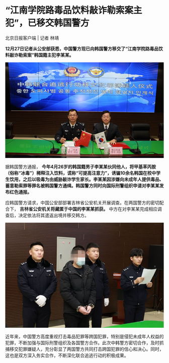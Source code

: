 # “江南学院路毒品饮料敲诈勒索案主犯”，已移交韩国警方

北京日报客户端 | 记者 林靖

**12月27日记者从公安部获悉，中国警方现已向韩国警方移交了“江南学院路毒品饮料敲诈勒索案”韩国籍主犯李某某。**

![ecdf9948756dad0851bbe9bab004375a.jpg](./江南学院路毒品饮料敲诈勒索案主犯已移交韩国警方/ecdf9948756dad0851bbe9bab004375a.jpg)

据韩国警方通报，
**今年4月26岁的韩国籍男子李某某伙同他人，将甲基苯丙胺（俗称“冰毒”）稀释注入饮料，谎称“可提高注意力”，诱骗10余名韩国在校中学生饮用，之后以吸毒为由威胁敲诈学生家长。李某某因涉嫌向未成年人提供毒品、蓄意勒索罪等罪名被韩国警方通缉。韩国警方同时向国际刑警组织申请对李某某发布红色通报。**

应韩国警方请求，中国公安部部署吉林省公安机关开展调查。在两国警方的密切配合下， **吉林省公安机关将藏匿于中国的李某某抓获。**
中方在对李某某完成相应调查后，决定依法将其遣返出境并移交韩方。

![e95e356dfc981265592c9afb29d3edcc.jpg](./江南学院路毒品饮料敲诈勒索案主犯已移交韩国警方/e95e356dfc981265592c9afb29d3edcc.jpg)

近年来，中国警方高度重视打击毒品犯罪等跨国犯罪，特别是侵犯未成年人权益的犯罪，不断加强与国际刑警组织及各国警方合作。此次中韩警方密切合作，及时抓捕移交犯罪嫌疑人，充分彰显了两国警方共同打击跨国犯罪的信心和决心。同时，这也是双方深入务实合作，不断深化联合追逃行动的积极成果。

